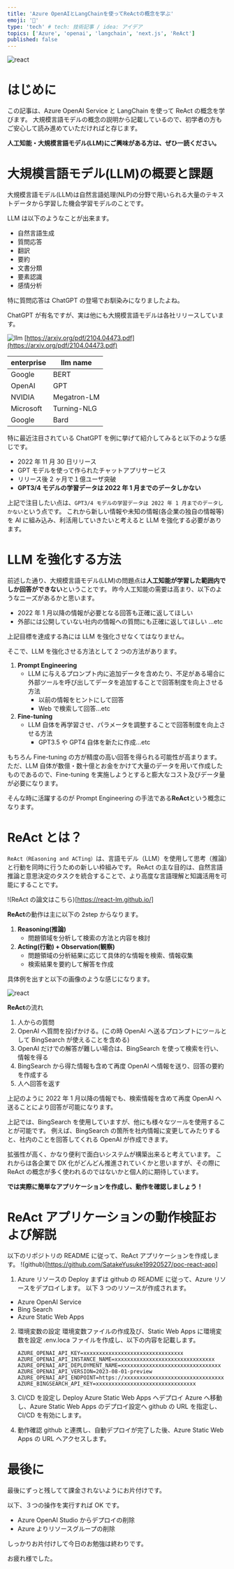 ```yaml
---
title: 'Azure OpenAIとLangChainを使ってReActの概念を学ぶ'
emoji: '🎁'
type: 'tech' # tech: 技術記事 / idea: アイデア
topics: ['Azure', 'openai', 'langchain', 'next.js', 'ReAct']
published: false
---
```


![react](/images/azure_react/react.png)

# はじめに

この記事は、Azure OpenAI Service と LangChain を使って ReAct の概念を学びます。
大規模言語モデルの概念の説明から記載しているので、初学者の方もご安心して読み進めていただければと存じます。

**人工知能・大規模言語モデル(LLM)にご興味がある方は、ぜひ一読ください。**

# 大規模言語モデル(LLM)の概要と課題

大規模言語モデル(LLM)は自然言語処理(NLP)の分野で用いられる大量のテキストデータから学習した機会学習モデルのことです。

LLM は以下のようなことが出来ます。

- 自然言語生成
- 質問応答
- 翻訳
- 要約
- 文書分類
- 要素認識
- 感情分析

特に質問応答は ChatGPT の登場でお馴染みになりましたよね。

ChatGPT が有名ですが、実は他にも大規模言語モデルは各社リリースしています。

![llm](/images/azure_react/llmlist.png)
[https://arxiv.org/pdf/2104.04473.pdf](https://arxiv.org/pdf/2104.04473.pdf)

| enterprise | llm name    |
| ---------- | ----------- |
| Google     | BERT        |
| OpenAI     | GPT         |
| NVIDIA     | Megatron-LM |
| Microsoft  | Turning-NLG |
| Google     | Bard        |

特に最近注目されている ChatGPT を例に挙げて紹介してみると以下のような感じです。

- 2022 年 11 月 30 日リリース
- GPT モデルを使って作られたチャットアプリサービス
- リリース後 2 ヶ月で１億ユーザ突破
- **GPT3/4 モデルの学習データは 2022 年 1 月までのデータしかない**

上記で注目したい点は、`GPT3/4 モデルの学習データは 2022 年 1 月までのデータしかない`という点です。
これから新しい情報や未知の情報(各企業の独自の情報等)を AI に組み込み、利活用していきたいと考えると LLM を強化する必要があります。

# LLM を強化する方法

前述した通り、大規模言語モデル(LLM)の問題点は**人工知能が学習した範囲内でしか回答ができない**ということです。
昨今人工知能の需要は高まり、以下のようなニーズがあるかと思います。

- 2022 年 1 月以降の情報が必要となる回答も正確に返してほしい
- 外部には公開していない社内の情報への質問にも正確に返してほしい
  ...etc

上記目標を達成する為には LLM を強化させなくてはなりません。

そこで、LLM を強化させる方法として 2 つの方法があります。

1. **Prompt Engineering**
   - LLM に与えるプロンプト内に追加データを含めたり、不足がある場合に外部ツールを呼び出してデータを追加することで回答制度を向上させる方法
     - 以前の情報をヒントにして回答
     - Web で検索して回答...etc
2. **Fine-tuning**
   - LLM 自体を再学習させ、パラメータを調整することで回答制度を向上させる方法
     - GPT3.5 や GPT4 自体を新たに作成...etc

もちろん Fine-tuning の方が精度の高い回答を得られる可能性が高まります。
ただ、LLM 自体が数億・数十億とお金をかけて大量のデータを用いて作成したものであるので、Fine-tuning を実施しようとすると膨大なコスト及びデータ量が必要になります。

そんな時に活躍するのが Prompt Engineering の手法である**ReAct**という概念になります。

# ReAct とは？

`ReAct（REasoning and ACTing）`は、言語モデル（LLM）を使用して思考（推論）と行動を同時に行うための新しい枠組みです。
ReAct の主な目的は、自然言語推論と意思決定のタスクを統合することで、より高度な言語理解と知識活用を可能にすることです。

!(ReAct の論文はこちら)[https://react-lm.github.io/]

**ReAct**の動作は主に以下の 2step からなります。

1. **Reasoning(推論)**
   - 問題領域を分析して検索の方法と内容を検討
2. **Acting(行動) + Observation(観察)**
   - 問題領域の分析結果に応じて具体的な情報を検索、情報収集
   - 検索結果を要約して解答を作成

具体例を出すと以下の画像のような感じになります。

![react](/images/azure_react/react_zentai.png)

**ReAct**の流れ

1. 人からの質問
2. OpenAI へ質問を投げかける。(この時 OpenAI へ送るプロンプトにツールとして BingSearch が使えることを含める)
3. OpenAI だけでの解答が難しい場合は、BingSearch を使って検索を行い、情報を得る
4. BingSearch から得た情報も含めて再度 OpenAI へ情報を送り、回答の要約を作成する
5. 人へ回答を返す

上記のように 2022 年 1 月以降の情報でも、検索情報を含めて再度 OpenAI へ送ることにより回答が可能になります。

上記では、BingSearch を使用していますが、他にも様々なツールを使用することが可能です。
例えば、BingSearch の箇所を社内情報に変更してみたりすると、社内のことを回答してくれる OpenAI が作成できます。

拡張性が高く、かなり便利で面白いシステムが構築出来ると考えています。
これからは各企業で DX 化がどんどん推進されていくかと思いますが、その際に ReAct の概念が多く使われるのではないかと個人的に期待しています。

**では実際に簡単なアプリケーションを作成し、動作を確認しましょう！**

# ReAct アプリケーションの動作検証および解説

以下のリポジトリの README に従って、ReAct アプリケーションを作成します。
!(github)[https://github.com/SatakeYusuke19920527/poc-react-app]

1. Azure リソースの Deploy
   まずは github の README に従って、Azure リソースをデプロイします。
   以下 3 つのリソースが作成されます。

- Azure OpenAI Service
- Bing Search
- Azure Static Web Apps

2. 環境変数の設定
   環境変数ファイルの作成及び、Static Web Apps に環境変数を設定 .env.loca ファイルを作成し、以下の内容を記載します。
   ```:env
   AZURE_OPENAI_API_KEY=xxxxxxxxxxxxxxxxxxxxxxxxxxxxxxxx
   AZURE_OPENAI_API_INSTANCE_NAME=xxxxxxxxxxxxxxxxxxxxxxxxxxxxxxxx
   AZURE_OPENAI_API_DEPLOYMENT_NAME=xxxxxxxxxxxxxxxxxxxxxxxxxxxxxxxx
   AZURE_OPENAI_API_VERSION=2023-08-01-preview
   AZURE_OPENAI_API_ENDPOINT=https://xxxxxxxxxxxxxxxxxxxxxxxxxxxxxxxx
   AZURE_BINGSEARCH_API_KEY=xxxxxxxxxxxxxxxxxxxxxxxxxxxxxxxx
   ```
3. CI/CD を設定し Deploy
   Azure Static Web Apps へデプロイ Azure へ移動し、Azure Static Web Apps のデプロイ設定へ github の URL を指定し、CI/CD を有効にします。

4. 動作確認
   github と連携し、自動デプロイが完了した後、Azure Static Web Apps の URL へアクセスします。

# 最後に

最後にずっと残してて課金されないようにお片付けです。

以下、３つの操作を実行すれば OK です。

- Azure OpenAI Studio からデプロイの削除
- Azure よりリソースグループの削除

しっかりお片付けして今日のお勉強は終わりです。

お疲れ様でした。
